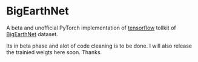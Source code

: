 # BigEarthNet

A beta and unofficial PyTorch implementation of [tensorflow](https://gitlab.tu-berlin.de/rsim/bigearthnet-models-tf) tollkit of [BigEarthNet](http://bigearth.net/static/documents/BigEarthNet_IGARSS_2019.pdf) dataset. 

Its in beta phase and alot of code cleaning is to be done. I will also release the trainied weigts here soon. Thanks.
